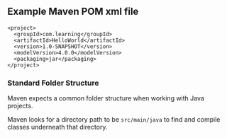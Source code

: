 
## Example Maven POM xml file
```
<project>
  <groupId>com.learning</groupId>
  <artifactId>HelloWorld</artifactId>
  <version>1.0-SNAPSHOT</version>
  <modelVersion>4.0.0</modelVersion>
  <packaging>jar</packaging>
</project>
```

### Standard Folder Structure

Maven expects a common folder structure when working with Java projects.

Maven looks for a directory path to be `src/main/java` to find and compile classes underneath that directory.
